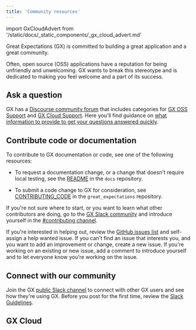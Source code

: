 ```yaml
---
title: 'Community resources'
---
```

import GxCloudAdvert from '/static/docs/_static_components/_gx_cloud_advert.md'

Great Expectations (GX) is committed to building a great application and a great community.

Often, open source (OSS) applications have a reputation for being unfriendly and unwelcoming. GX wants to break this stereotype and is dedicated to making you feel welcome and a part of its success.


## Ask a question

GX has a [Discourse community forum](https://discourse.greatexpectations.io/) that includes categories for [GX OSS Support](https://discourse.greatexpectations.io/c/oss-support/) and [GX Cloud Support](https://discourse.greatexpectations.io/c/cloud-support/). Here you'll find guidance on [what information to provide to get your questions answered quickly](https://discourse.greatexpectations.io/t/how-to-get-your-questions-answered/1191).  

<!--
You can also use [GitHub Discussions](https://github.com/great-expectations/great_expectations/discussions/4951).
-->

<!--
## File a bug report or feature request
If you've discovered a bug or want to request a new feature, see [upvote an existing issue](https://github.com/great-expectations/great_expectations/issues) or [open a new issue](https://github.com/great-expectations/great_expectations/issues/new).
-->

## Contribute code or documentation

To contribute to GX documentation or code, see one of the following resources:

- To request a documentation change, or a change that doesn't require local testing, see the [README](https://github.com/great-expectations/great_expectations/tree/develop/docs) in the `docs` repository.

- To submit a code change to GX for consideration, see [CONTRIBUTING_CODE](https://github.com/great-expectations/great_expectations/blob/develop/CONTRIBUTING_CODE.md) in the `great_expectations` repository.

<!--
- To create and submit a Custom Expectation to GX for consideration, see [CONTRIBUTING_EXPECTATIONS](https://github.com/great-expectations/great_expectations/blob/develop/CONTRIBUTING_EXPECTATIONS.md) in the `great_expectations` repository.

- To submit a custom package to GX for consideration, see [CONTRIBUTING_PACKAGES](https://github.com/great-expectations/great_expectations/blob/develop/CONTRIBUTING_PACKAGES.md) in the `great_expectations` repository.
-->

If you're not sure where to start, or you want to learn what other contributors are doing, go to the [GX Slack community](https://greatexpectations.io/slack) and introduce yourself in the [#contributing channel](https://greatexpectationstalk.slack.com/archives/CV828B2UX).

If you're interested in helping out, review the [GitHub issues list](https://github.com/great-expectations/great_expectations/issues) and self-assign a help wanted issue. If you can't find an issue that interests you, and you want to add an improvement or change, create a new issue. If you're working on an existing or new issue, add a comment to introduce yourself and to let everyone know you’re working on the issue.

## Connect with our community

Join the GX [public Slack channel](https://greatexpectations.io/slack) to connect with other GX users and see how they're using GX. Before you post for the first time, review the [Slack Guidelines](https://discourse.greatexpectations.io/t/slack-guidelines/1195).

## GX Cloud

<GxCloudAdvert/>